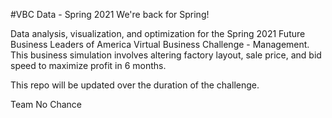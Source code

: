 #VBC Data - Spring 2021
We're back for Spring! 
   
Data analysis, visualization, and optimization 
for the Spring 2021 Future Business Leaders of 
America Virtual Business Challenge - Management. 
This business simulation involves altering factory layout, 
sale price, and bid speed to maximize profit in 6 months.  

This repo will be updated over the duration of the challenge.

Team No Chance